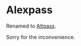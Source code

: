Alexpass
========

Renamed to [Altpass](https://github.com/abatko/altpass).

Sorry for the inconvenience.
